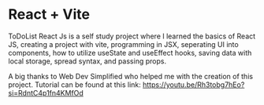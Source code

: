 # React + Vite

ToDoList React Js is a self study project where I learned the basics of React JS, creating a project with vite, programming in JSX, seperating UI into components, how to utilize useState and useEffect hooks, saving data with local storage, spread syntax, and passing props. 

A big thanks to Web Dev Simplified who helped me with the creation of this project. 
Tutorial can be found at this link: https://youtu.be/Rh3tobg7hEo?si=RdntC4p1fn4KMfOd 
